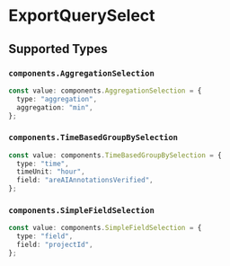# ExportQuerySelect


## Supported Types

### `components.AggregationSelection`

```typescript
const value: components.AggregationSelection = {
  type: "aggregation",
  aggregation: "min",
};
```

### `components.TimeBasedGroupBySelection`

```typescript
const value: components.TimeBasedGroupBySelection = {
  type: "time",
  timeUnit: "hour",
  field: "areAIAnnotationsVerified",
};
```

### `components.SimpleFieldSelection`

```typescript
const value: components.SimpleFieldSelection = {
  type: "field",
  field: "projectId",
};
```

